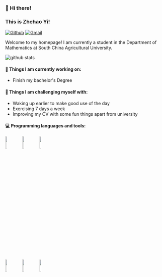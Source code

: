 ### 🚀 Hi there!
### This is Zhehao Yi!

[![Github](https://img.shields.io/badge/-Github-000?style=flat&logo=Github&logoColor=white)](https://github.com/PeterYi-del)
[![Gmail](https://img.shields.io/badge/-Gmail-c14438?style=flat&logo=Gmail&logoColor=white)](mailto:zhehaoyi3@gmail.com)

Welcome to my homepage! I am currently a student in the Department of Mathematics at South China Agricultural University.

<picture decoding="async" loading="lazy">
  <source media="(prefers-color-scheme: light)" srcset="https://pixel-profile.vercel.app/api/github-stats?username=PeterYi-del&theme=road_trip">
  <source media="(prefers-color-scheme: dark)" srcset="https://pixel-profile.vercel.app/api/github-stats?username=PeterYi-del&theme=road_trip">
  <img alt="github stats" src="https://pixel-profile.vercel.app/api/github-stats?username=PeterYi-del&theme=journey&pixelate_avatar=false
">
</picture>


#### 🌱 Things I am currently working on: 
- Finish my bachelor's Degree  

#### :muscle: Things I am challenging myself with:
- Waking up earlier to make good use of the day
- Exercising 7 days a week
- Improving my CV with some fun things apart from university

#### :computer: Programming languages and tools: 
<p>
<code><img width="10%" src="https://www.vectorlogo.zone/logos/python/python-ar21.svg"></code>
<code><img width="10%" src="https://www.vectorlogo.zone/logos/java/java-ar21.svg"></code>
<code><img width="10%" src="https://www.vectorlogo.zone/logos/mysql/mysql-ar21.svg"></code>
  <br/>
<code><img width="10%" src="https://www.vectorlogo.zone/logos/w3_html5/w3_html5-ar21.svg"></code>
<code><img width="10%" src="https://www.vectorlogo.zone/logos/vuejs/vuejs-ar21.svg"></code>
<code><img width="10%" src="https://www.vectorlogo.zone/logos/javascript/javascript-horizontal.svg"></code>
</p>


<!---
PeterYi-del/PeterYi-del is a ✨ special ✨ repository because its `README.md` (this file) appears on your GitHub profile.
You can click the Preview link to take a look at your changes.
--->
